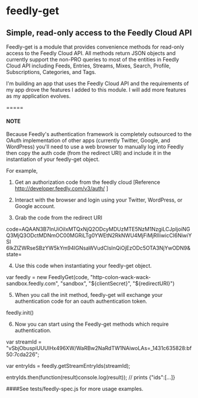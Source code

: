 feedly-get
==========


## Simple, read-only access to the Feedly Cloud API

Feedly-get is a module that provides convenience methods for read-only access to the Feedly Cloud API.  All methods return JSON objects and currently support the non-PRO queries to most of the entities in Feedly Cloud API including Feeds, Entries, Streams, Mixes, Search, Profile, Subscriptions, Categories, and Tags. 

I'm building an app that uses the Feedly Cloud API and the requirements of my app drove the features I added to this module. I will add more features as my application evolves.  


=====
#### NOTE
Because Feedly's authentication framework is completely outsourced to the OAuth implementation of other apps (currently Twitter, Google, and WordPress) you'll need to use a web browser to manually log into Feedly then copy the auth code (from the redirect URI) and include it in the instantiation of your feedly-get object.

For example, 

1. Get an authorization code from the feedly cloud [Reference http://developer.feedly.com/v3/auth/ ]


2. Interact with the browser and login using your Twitter, WordPress, or Google account. 


3. Grab the code from the redirect URI

  code=AQAAN3B7InUiOiIxMTQxNjQ2ODcyMDUzMTE5NzM1NzgiLCJpIjoiNGQ3MjQ3ODctMDNmOC00MGRiLTg0YWEtN2RkNWU4MjFiMjRlIiwicCI6NiwiYSI   6IkZlZWRseSBzYW5kYm94IGNsaWVudCIsInQiOjEzODc5OTA3NjYwODN9&state=

4. Use this code when instantiating your feedly-get object.

  var feedly = new FeedlyGet(code, "http-colon-wack-wack-sandbox.feedly.com", "sandbox", "${clientSecret}", "${redirectURI}")


5. When you call the init method, feedly-get will exchange your authentication code for an oauth authentication token.
   
  feedly.init()

6. Now you can start using the Feedly-get methods which require authentication. 

  var streamId = "vSbjObuspiUUUlHx496XW/WaRBw2NaRdTW1NAiwoLAs=_1431c635828:bf50:7cda226";

  var entryIds = feedly.getStreamEntryIds(streamId);
  
  entryIds.then(function(result)console.log(result)); // prints {"ids":[...]}
 

####See tests/feedly-spec.js for more usage examples.

